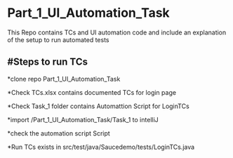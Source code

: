 
# Part_1_UI_Automation_Task

This Repo contains TCs and UI automation code and include an explanation of the setup to run automated tests

#Steps to run TCs
-----------------
*clone repo Part_1_UI_Automation_Task

*Check TCs.xlsx contains documented TCs for login page

*Check Task_1 folder contains Automattion Script for LoginTCs

*import /Part_1_UI_Automation_Task/Task_1 to intelliJ
    
*check the automation script Script

*Run TCs exists in src/test/java/Saucedemo/tests/LoginTCs.java



